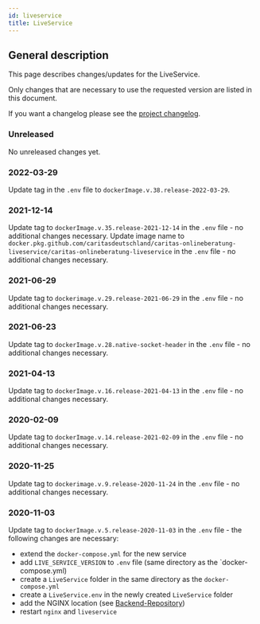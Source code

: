 ```yaml
---
id: liveservice
title: LiveService
---
```


## General description

This page describes changes/updates for the LiveService.

Only changes that are necessary to use the requested version are listed in this document.

If you want a changelog please see the [project changelog](https://github.com/CaritasDeutschland/caritas-onlineBeratung-liveservice/blob/master/CHANGELOG.md).

### Unreleased

No unreleased changes yet.

### 2022-03-29

Update tag in the `.env` file to `dockerImage.v.38.release-2022-03-29`.

### 2021-12-14

Update tag to `dockerImage.v.35.release-2021-12-14` in the `.env` file - no additional changes necessary.
Update image name to `docker.pkg.github.com/caritasdeutschland/caritas-onlineberatung-liveservice/caritas-onlineberatung-liveservice` in the `.env` file - no additional changes necessary.

### 2021-06-29

Update tag to `dockerimage.v.29.release-2021-06-29` in the `.env` file - no additional changes necessary.

### 2021-06-23

Update tag to `dockerImage.v.28.native-socket-header` in the `.env` file - no additional changes necessary.

### 2021-04-13

Update tag to `dockerImage.v.16.release-2021-04-13` in the `.env` file - no additional changes necessary.

### 2020-02-09

Update tag to `dockerImage.v.14.release-2021-02-09` in the `.env` file - no additional changes necessary.

### 2020-11-25

Update tag to `dockerimage.v.9.release-2020-11-24` in the `.env` file - no additional changes necessary.

### 2020-11-03

Update tag to `dockerImage.v.5.release-2020-11-03` in the `.env` file - the following changes are necessary:
 - extend the `docker-compose.yml` for the new service
 - add `LIVE_SERVICE_VERSION` to `.env` file (same directory as the `docker-compose.yml)
 - create a `LiveService` folder in the same directory as the `docker-compose.yml`
 - create a `LiveService.env` in the newly created `LiveService` folder
 - add the NGINX location (see [Backend-Repository](https://github.com/CaritasDeutschland/caritas-onlineBeratung-backend))
 - restart `nginx` and `liveservice `

